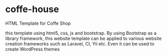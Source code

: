 # coffe-house
HTML Template for Coffe Shop

this template using html5, css, js and bootstrap. By using Bootstrap as a library framework, this website template can be applied to various website creation frameworks such as Laravel, CI, Yii etc. Even it can be used to create WordPress themes
